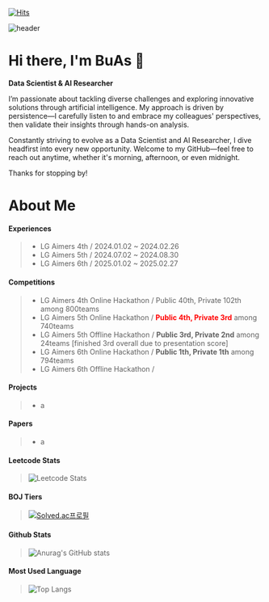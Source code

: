 [![Hits](https://hits.seeyoufarm.com/api/count/incr/badge.svg?url=https%3A%2F%2Fgithub.com%2FSeoBuAs&count_bg=%2379C83D&title_bg=%23555555&icon=googleanalytics.svg&icon_color=%23E7E7E7&title=hits&edge_flat=false)](https://hits.seeyoufarm.com)

![header](https://capsule-render.vercel.app/api?type=venom&color=auto&height=300&section=header&text=SeoBuAs&fontSize=90&fontColor=gray&strokeWidth=1&stroke=FFFFFF)

# Hi there, I'm BuAs 👋

**Data Scientist & AI Researcher**

I’m passionate about tackling diverse challenges and exploring innovative solutions through artificial intelligence. My approach is driven by persistence—I carefully listen to and embrace my colleagues' perspectives, then validate their insights through hands-on analysis.

Constantly striving to evolve as a Data Scientist and AI Researcher, I dive headfirst into every new opportunity. Welcome to my GitHub—feel free to reach out anytime, whether it's morning, afternoon, or even midnight.

Thanks for stopping by!

# About Me
#### Experiences
> - LG Aimers 4th / 2024.01.02 ~ 2024.02.26
> - LG Aimers 5th / 2024.07.02 ~ 2024.08.30
> - LG Aimers 6th / 2025.01.02 ~ 2025.02.27
#### Competitions
> - LG Aimers 4th Online Hackathon / Public 40th, Private 102th among 800teams
> - LG Aimers 5th Online Hackathon / <span style="color:red;">**Public 4th, Private 3rd**</span> among 740teams
> - LG Aimers 5th Offline Hackathon / **Public 3rd, Private 2nd** among 24teams [finished 3rd overall due to presentation score]
> - LG Aimers 6th Online Hackathon / **Public 1th, Private 1th** among 794teams
> - LG Aimers 6th Offline Hackathon / 
#### Projects
> - a
#### Papers
> - a

#### Leetcode Stats
> ![Leetcode Stats](https://leetcard.jacoblin.cool/lapor?ext=contest)
#### BOJ Tiers
> [![Solved.ac프로필](http://mazassumnida.wtf/api/v2/generate_badge?boj={handle})](https://solved.ac/{handle})
#### Github Stats
> ![Anurag's GitHub stats](https://github-readme-stats.vercel.app/api?username=SeoBuAs&show_icons=true&theme=radical)
#### Most Used Language
> ![Top Langs](https://github-readme-stats.vercel.app/api/top-langs/?username=SeoBuAs&langs_count=8)

